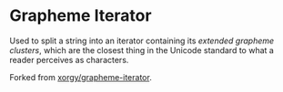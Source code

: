 # Grapheme Iterator

Used to split a string into an iterator containing its *extended grapheme clusters*, which are the closest thing in the Unicode standard to what a reader perceives as characters.

Forked from [xorgy/grapheme-iterator](https://github.com/xorgy/grapheme-iterator).
